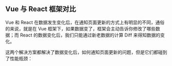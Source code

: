 ## Vue 与 React 框架对比

Vue 和 React 在数据发生变化后，在通知页面更新的方式上有明显的不同，通俗的来说，就是在 Vue 框架下，如果数据变了，框架会主动告诉你修改了哪些数据；而 React  的数据变化后，我们只能通过新老数据的计算 Diff 来得知数据的变化。

这两个解决方案都解决了数据变化后，如何通知页面更新的问题，但是它们都碰到了性能瓶颈：

